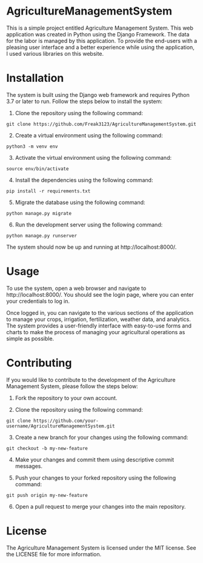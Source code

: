 # AgricultureManagementSystem
This is a simple project entitled Agriculture Management System. This web application was created in Python using the Django Framework. The data for the labor is managed by this application. To provide the end-users with a pleasing user interface and a better experience while using the application, I used various libraries on this website.

# Installation
The system is built using the Django web framework and requires Python 3.7 or later to run. Follow the steps below to install the system:


1. Clone the repository using the following command:

`git clone https://github.com/Freak3123/AgricultureManagementSystem.git`

2. Create a virtual environment using the following command:

`python3 -m venv env`

3. Activate the virtual environment using the following command:

`source env/bin/activate`

4. Install the dependencies using the following command:

`pip install -r requirements.txt`

5. Migrate the database using the following command:

`python manage.py migrate`

6. Run the development server using the following command:

`python manage.py runserver`

The system should now be up and running at http://localhost:8000/.

# Usage

To use the system, open a web browser and navigate to http://localhost:8000/. You should see the login page, where you can enter your credentials to log in.

Once logged in, you can navigate to the various sections of the application to manage your crops, irrigation, fertilization, weather data, and analytics. The system provides a user-friendly interface with easy-to-use forms and charts to make the process of managing your agricultural operations as simple as possible.

# Contributing

If you would like to contribute to the development of the Agriculture Management System, please follow the steps below:

1. Fork the repository to your own account.

2. Clone the repository using the following command:

`git clone https://github.com/your-username/AgricultureManagementSystem.git`

3. Create a new branch for your changes using the following command:

`git checkout -b my-new-feature`

4. Make your changes and commit them using descriptive commit messages.

5. Push your changes to your forked repository using the following command:

`git push origin my-new-feature`

6. Open a pull request to merge your changes into the main repository.

# License

The Agriculture Management System is licensed under the MIT license. See the LICENSE file for more information.
